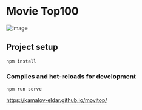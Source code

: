 # Movie Top100

![image](https://github.com/kamalov-eldar/movitop/blob/master/docs/img/Demo.gif)

## Project setup

```
npm install
```

### Compiles and hot-reloads for development

```
npm run serve
```
https://kamalov-eldar.github.io/movitop/
